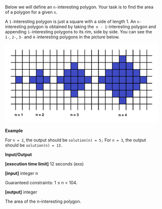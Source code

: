 Below we will define an `n-`interesting polygon. Your task is to find the area of a polygon for a given `n`.

A `1-`interesting polygon is just a square with a side of length 1. An `n-`interesting polygon is obtained by taking the` n - 1`-interesting polygon and appending `1-`interesting polygons to its rim, side by side. You can see the `1-`, `2-`, `3-` and `4-`interesting polygons in the picture below.

![example](example.png)

**Example**

For `n = 2`, the output should be
`solution(n) = 5;`
For `n = 3`, the output should be
`solution(n) = 13.`

**Input/Output**

**[execution time limit]** 12 seconds (exs)

**[input]** integer n

Guaranteed constraints:
1 ≤ n < 104.

**[output]** integer

The area of the n-interesting polygon.